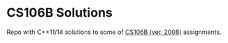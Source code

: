 # CS106B Solutions

Repo with C++11/14 solutions to some of [CS106B (ver. 2008)](https://see.stanford.edu/Course/CS106B) assignments.
